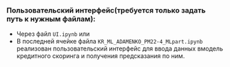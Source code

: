 ### Пользовательский интерфейс(требуется только задать путь к нужным файлам):
- Через файл ```UI.ipynb``` или 
- В последней ячейке файла ```KR_ML_ADAMENKO_PM22-4_MLpart.ipynb``` реализован пользовательский интерфейс для ввода данных вмодель кредитного скоринга и получения предсказания по ним.



